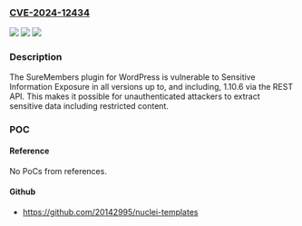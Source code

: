 ### [CVE-2024-12434](https://cve.mitre.org/cgi-bin/cvename.cgi?name=CVE-2024-12434)
![](https://img.shields.io/static/v1?label=Product&message=SureMembers&color=blue)
![](https://img.shields.io/static/v1?label=Version&message=*%3C%3D%201.10.6%20&color=brighgreen)
![](https://img.shields.io/static/v1?label=Vulnerability&message=CWE-200%20Exposure%20of%20Sensitive%20Information%20to%20an%20Unauthorized%20Actor&color=brighgreen)

### Description

The SureMembers plugin for WordPress is vulnerable to Sensitive Information Exposure in all versions up to, and including, 1.10.6 via the REST API. This makes it possible for unauthenticated attackers to extract sensitive data including restricted content.

### POC

#### Reference
No PoCs from references.

#### Github
- https://github.com/20142995/nuclei-templates

